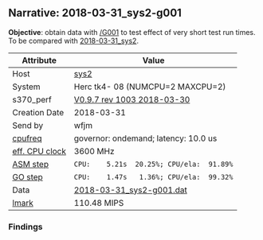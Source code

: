 ## Narrative: 2018-03-31_sys2-g001

**Objective**: obtain data with
[/G001](../doc/s370_perf.md.html#user-content-par-gnnn) to test effect of
very short test run times.
To be compared with [2018-03-31_sys2](2018-03-31_sys2.md).

| Attribute | Value |
| --------- | ----- |
| Host   | [sys2](hostinfo_sys2.md) |
| System | Herc tk4- 08 (NUMCPU=2 MAXCPU=2) |
| s370_perf | [V0.9.7  rev  1003  2018-03-30](https://github.com/wfjm/s370-perf/blob/2685ff0/codes/s370_perf.asm) |
| Creation Date | 2018-03-31 |
| Send by | wfjm |
| [cpufreq](README_narr.md#user-content-cpufreq) | governor: ondemand; latency: 10.0 us |
| [eff. CPU clock](README_narr.md#user-content-effclk) | 3600 MHz |
| [ASM step](README_narr.md#user-content-asm) | `CPU:    5.21s  20.25%; CPU/ela:  91.89%` |
| [GO step](README_narr.md#user-content-go)   | `CPU:    1.47s   1.36%; CPU/ela:  99.32%` |
| Data | [2018-03-31_sys2-g001.dat](../data/2018-03-31_sys2-g001.dat) |
| [lmark](README_narr.md#user-content-lmark) | 110.48 MIPS |

### Findings <a name="find"></a>
